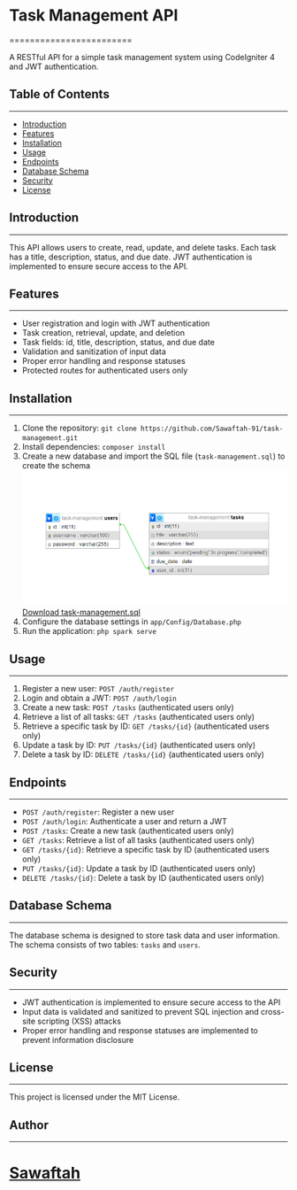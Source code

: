 # Task Management API
========================

A RESTful API for a simple task management system using CodeIgniter 4 and JWT authentication.

## Table of Contents
-----------------

* [Introduction](#introduction)
* [Features](#features)
* [Installation](#installation)
* [Usage](#usage)
* [Endpoints](#endpoints)
* [Database Schema](#database-schema)
* [Security](#security)
* [License](#license)

## Introduction
---------------

This API allows users to create, read, update, and delete tasks. Each task has a title, description, status, and due date. JWT authentication is implemented to ensure secure access to the API.

## Features
------------

* User registration and login with JWT authentication
* Task creation, retrieval, update, and deletion
* Task fields: id, title, description, status, and due date
* Validation and sanitization of input data
* Proper error handling and response statuses
* Protected routes for authenticated users only

## Installation
------------

1. Clone the repository: `git clone https://github.com/Sawaftah-91/task-management.git`
2. Install dependencies: `composer install`
3. Create a new database and import the SQL file (`task-management.sql`) to create the schema
![Sql Tables](/Screenshot/SQL%20Tables.png)
[Download task-management.sql](https://github.com/Sawaftah-91/task-management/blob/master/task-management.sql?raw=true)
4. Configure the database settings in `app/Config/Database.php`
5. Run the application: `php spark serve`

## Usage
-----

1. Register a new user: `POST /auth/register`
2. Login and obtain a JWT: `POST /auth/login`
3. Create a new task: `POST /tasks` (authenticated users only)
4. Retrieve a list of all tasks: `GET /tasks` (authenticated users only)
5. Retrieve a specific task by ID: `GET /tasks/{id}` (authenticated users only)
6. Update a task by ID: `PUT /tasks/{id}` (authenticated users only)
7. Delete a task by ID: `DELETE /tasks/{id}` (authenticated users only)

## Endpoints
------------

* `POST /auth/register`: Register a new user
* `POST /auth/login`: Authenticate a user and return a JWT
* `POST /tasks`: Create a new task (authenticated users only)
* `GET /tasks`: Retrieve a list of all tasks (authenticated users only)
* `GET /tasks/{id}`: Retrieve a specific task by ID (authenticated users only)
* `PUT /tasks/{id}`: Update a task by ID (authenticated users only)
* `DELETE /tasks/{id}`: Delete a task by ID (authenticated users only)

## Database Schema
-----------------

The database schema is designed to store task data and user information. The schema consists of two tables: `tasks` and `users`.

## Security
------------

* JWT authentication is implemented to ensure secure access to the API
* Input data is validated and sanitized to prevent SQL injection and cross-site scripting (XSS) attacks
* Proper error handling and response statuses are implemented to prevent information disclosure

## License
---------

This project is licensed under the MIT License.

## Author
-------

[Sawaftah](https://github.com/Sawaftah-91)
=======
